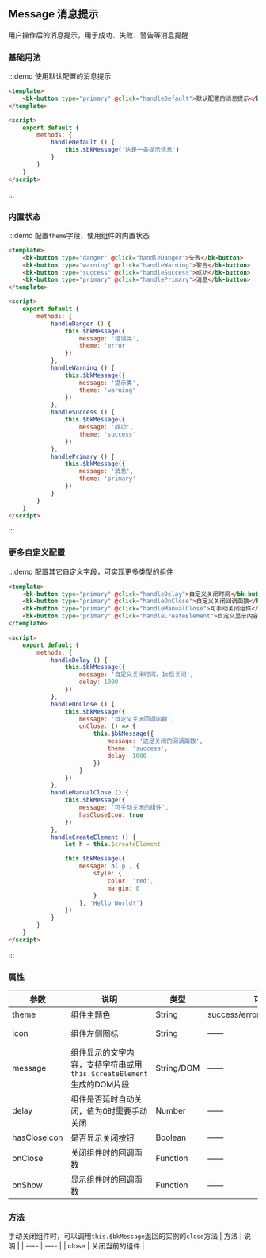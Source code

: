 <script>
    export default {
        data () {
            return {
                testId: 0
            }
        },
        methods: {
            handleDefault () {
                this.$bkMessage('消息')
            },
            handleDanger () {
                this.$bkMessage({
                    message: '错误类',
                    theme: 'error'
                })
            },
            handleWarning () {
                this.$bkMessage({
                    message: '提示类',
                    theme: 'warning'
                })
            },
            handleSuccess () {
                this.$bkMessage({
                    message: '成功',
                    theme: 'success'
                })
            },
            handlePrimary () {
                this.$bkMessage({
                    message: '消息',
                    theme: 'primary'
                })
            },
            handleDelay () {
                this.$bkMessage({
                    message: '自定义关闭时间，1s后关闭',
                    delay: 1000
                })
            },
            handleOnClose () {
                this.$bkMessage({
                    message: '自定义关闭回调函数',
                    onClose: () => {
                        this.$bkMessage({
                            message: '这是关闭的回调函数',
                            theme: 'success',
                            delay: 1000
                        })
                    }
                })
            },
            handleManualClose () {
                this.$bkMessage({
                    message: '可手动关闭的组件',
                    hasCloseIcon: true
                })
            },
            handleCreateElement () {
                let h = this.$createElement

                this.$bkMessage({
                    message: h('p', {
                        style: {
                            color: 'red',
                            margin: 0
                        }
                    }, 'Hello World!')
                })
            }
        },
        mounted () {}
    }
</script>

## Message 消息提示
用户操作后的消息提示，用于成功、失败、警告等消息提醒

### 基础用法

:::demo 使用默认配置的消息提示
```html
<template>
    <bk-button type="primary" @click="handleDefault">默认配置的消息提示</bk-button>
</template>

<script>
    export default {
        methods: {
            handleDefault () {
                this.$bkMessage('这是一条提示信息')
            }
        }
    }
</script>
```
:::


### 内置状态

:::demo 配置`theme`字段，使用组件的内置状态
```html
<template>
    <bk-button type="danger" @click="handleDanger">失败</bk-button>
    <bk-button type="warning" @click="handleWarning">警告</bk-button>
    <bk-button type="success" @click="handleSuccess">成功</bk-button>
    <bk-button type="primary" @click="handlePrimary">消息</bk-button>
</template>

<script>
    export default {
        methods: {
            handleDanger () {
                this.$bkMessage({
                    message: '错误类',
                    theme: 'error'
                })
            },
            handleWarning () {
                this.$bkMessage({
                    message: '提示类',
                    theme: 'warning'
                })
            },
            handleSuccess () {
                this.$bkMessage({
                    message: '成功',
                    theme: 'success'
                })
            },
            handlePrimary () {
                this.$bkMessage({
                    message: '消息',
                    theme: 'primary'
                })
            }
        }
    }
</script>
```
:::

### 更多自定义配置

:::demo 配置其它自定义字段，可实现更多类型的组件
```html
<template>
    <bk-button type="primary" @click="handleDelay">自定义关闭时间</bk-button>
    <bk-button type="primary" @click="handleOnClose">自定义关闭回调函数</bk-button>
    <bk-button type="primary" @click="handleManualClose">可手动关闭组件</bk-button>
    <bk-button type="primary" @click="handleCreateElement">自定义显示内容样式</bk-button>
</template>

<script>
    export default {
        methods: {
            handleDelay () {
                this.$bkMessage({
                    message: '自定义关闭时间，1s后关闭',
                    delay: 1000
                })
            },
            handleOnClose () {
                this.$bkMessage({
                    message: '自定义关闭回调函数',
                    onClose: () => {
                        this.$bkMessage({
                            message: '这是关闭的回调函数',
                            theme: 'success',
                            delay: 1000
                        })
                    }
                })
            },
            handleManualClose () {
                this.$bkMessage({
                    message: '可手动关闭的组件',
                    hasCloseIcon: true
                })
            },
            handleCreateElement () {
                let h = this.$createElement

                this.$bkMessage({
                    message: h('p', {
                        style: {
                            color: 'red',
                            margin: 0
                        }
                    }, 'Hello World!')
                })
            }
        }
    }
</script>
```
:::

### 属性
| 参数 | 说明 | 类型 | 可选值 | 默认值 |
|-----|------|------|-------|--------|
| theme | 组件主题色 | String | success/error/warning/primary | primary |
| icon | 组件左侧图标 | String | —— | dialogue-shape |
| message | 组件显示的文字内容，支持字符串或用`this.$createElement`生成的DOM片段 | String/DOM | —— | —— |
| delay | 组件是否延时自动关闭，值为0时需要手动关闭 | Number | —— | 3000 |
| hasCloseIcon | 是否显示关闭按钮 | Boolean | —— | false |
| onClose | 关闭组件时的回调函数 | Function | —— | —— |
| onShow | 显示组件时的回调函数 | Function | —— | —— |

### 方法
手动关闭组件时，可以调用`this.$bkMessage`返回的实例的`close`方法
| 方法 | 说明 |
| ---- | ---- |
| close | 关闭当前的组件 |
